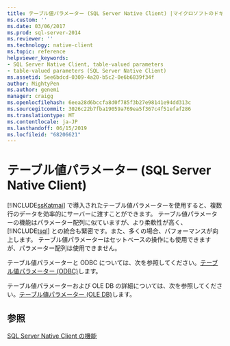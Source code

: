 ```yaml
---
title: テーブル値パラメーター (SQL Server Native Client) |マイクロソフトのドキュメント
ms.custom: ''
ms.date: 03/06/2017
ms.prod: sql-server-2014
ms.reviewer: ''
ms.technology: native-client
ms.topic: reference
helpviewer_keywords:
- SQL Server Native Client, table-valued parameters
- table-valued parameters (SQL Server Native Client)
ms.assetid: 5ee6bdcd-0309-4a20-b5c2-0e6b6839f34f
author: MightyPen
ms.author: genemi
manager: craigg
ms.openlocfilehash: 6eea28d6bccfa8d0f785f3b27e98141e94dd313c
ms.sourcegitcommit: 3026c22b7fba19059a769ea5f367c4f51efaf286
ms.translationtype: MT
ms.contentlocale: ja-JP
ms.lasthandoff: 06/15/2019
ms.locfileid: "68206621"
---
```

# <a name="table-valued-parameters-sql-server-native-client"></a>テーブル値パラメーター (SQL Server Native Client)
  [!INCLUDE[ssKatmai](../../../includes/sskatmai-md.md)] で導入されたテーブル値パラメーターを使用すると、複数行のデータを効率的にサーバーに渡すことができます。 テーブル値パラメーターの機能はパラメーター配列に似ていますが、より柔軟性が高く、[!INCLUDE[tsql](../../../includes/tsql-md.md)] との統合も緊密です。また、多くの場合、パフォーマンスが向上します。 テーブル値パラメーターはセットベースの操作にも使用できますが、パラメーター配列は使用できません。  
  
 テーブル値パラメーターと ODBC については、次を参照してください。[テーブル値パラメーター &#40;ODBC&#41;](../../native-client-odbc-table-valued-parameters/table-valued-parameters-odbc.md)します。  
  
 テーブル値パラメーターおよび OLE DB の詳細については、次を参照してください。[テーブル値パラメーター &#40;OLE DB&#41;](../../native-client-ole-db-table-valued-parameters/table-valued-parameters-ole-db.md)します。  
  
## <a name="see-also"></a>参照  
 [SQL Server Native Client の機能](sql-server-native-client-features.md)  
  
  
